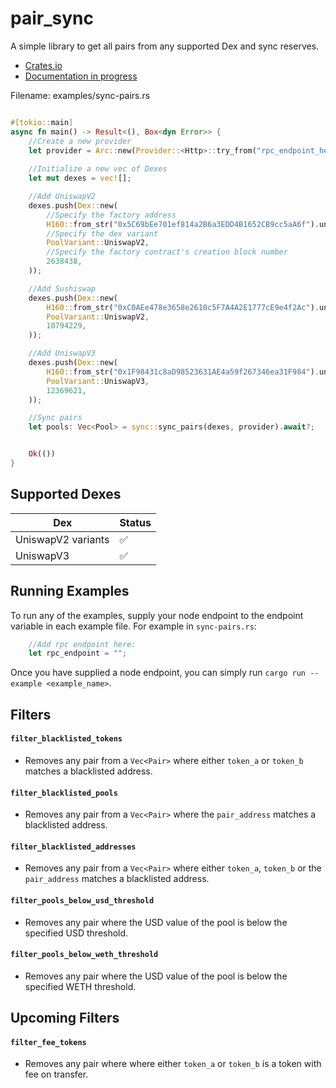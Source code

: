 # pair_sync

A simple library to get all pairs from any supported Dex and sync reserves.

- [Crates.io](https://crates.io/crates/pair_sync)
- [Documentation in progress](https://docs.rs/pair_sync/0.1.0/pair_sync/)


Filename: examples/sync-pairs.rs
```rust

#[tokio::main]
async fn main() -> Result<(), Box<dyn Error>> {
    //Create a new provider
    let provider = Arc::new(Provider::<Http>::try_from("rpc_endpoint_here").unwrap());
    
    //Initialize a new vec of Dexes
    let mut dexes = vec![];

    //Add UniswapV2
    dexes.push(Dex::new(
        //Specify the factory address
        H160::from_str("0x5C69bEe701ef814a2B6a3EDD4B1652CB9cc5aA6f").unwrap(),
        //Specify the dex variant
        PoolVariant::UniswapV2,
        //Specify the factory contract's creation block number
        2638438,
    ));

    //Add Sushiswap
    dexes.push(Dex::new(
        H160::from_str("0xC0AEe478e3658e2610c5F7A4A2E1777cE9e4f2Ac").unwrap(),
        PoolVariant::UniswapV2,
        10794229,
    ));

    //Add UniswapV3
    dexes.push(Dex::new(
        H160::from_str("0x1F98431c8aD98523631AE4a59f267346ea31F984").unwrap(),
        PoolVariant::UniswapV3,
        12369621,
    ));

    //Sync pairs
    let pools: Vec<Pool> = sync::sync_pairs(dexes, provider).await?;


    Ok(())
}
```

## Supported Dexes

| Dex | Status |
|----------|------|
| UniswapV2 variants  | ✅||
| UniswapV3  | ✅||


## Running Examples

To run any of the examples, supply your node endpoint to the endpoint variable in each example file. For example in `sync-pairs.rs`:

```rust
    //Add rpc endpoint here:
    let rpc_endpoint = "";
```

Once you have supplied a node endpoint, you can simply run `cargo run --example <example_name>`.


## Filters

#### `filter_blacklisted_tokens`
- Removes any pair from a `Vec<Pair>` where either `token_a` or `token_b` matches a blacklisted address.

#### `filter_blacklisted_pools`
- Removes any pair from a `Vec<Pair>` where the `pair_address` matches a blacklisted address.

#### `filter_blacklisted_addresses`
- Removes any pair from a `Vec<Pair>` where either `token_a`, `token_b` or the `pair_address` matches a blacklisted address.

#### `filter_pools_below_usd_threshold`
- Removes any pair where the USD value of the pool is below the specified USD threshold.

#### `filter_pools_below_weth_threshold`
- Removes any pair where the USD value of the pool is below the specified WETH threshold.


## Upcoming Filters

#### `filter_fee_tokens`
- Removes any pair where  where either `token_a` or `token_b` is a token with fee on transfer.



